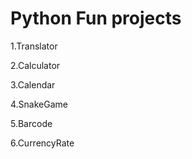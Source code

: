 # Python Fun projects
1.Translator

2.Calculator

3.Calendar

4.SnakeGame

5.Barcode

6.CurrencyRate
